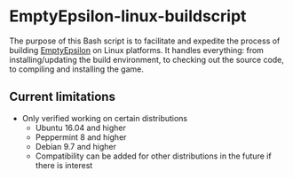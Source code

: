 # EmptyEpsilon-linux-buildscript
The purpose of this Bash script is to facilitate and expedite the process of building [EmptyEpsilon](https://daid.github.io/EmptyEpsilon/) on Linux platforms. It handles everything: from installing/updating the build environment, to checking out the source code, to compiling and installing the game.

## Current limitations
- Only verified working on certain distributions
  - Ubuntu 16.04 and higher
  - Peppermint 8 and higher
  - Debian 9.7 and higher
  - Compatibility can be added for other distributions in the future if there is interest
